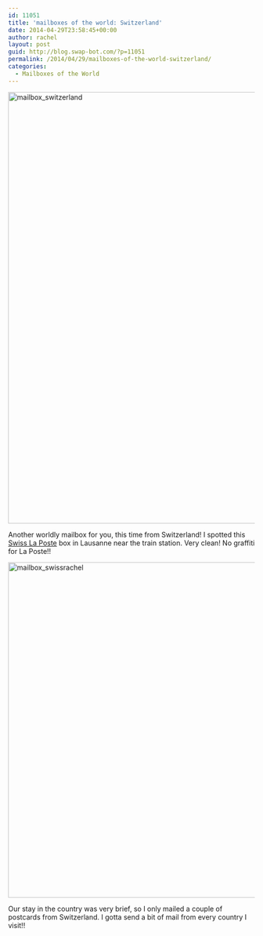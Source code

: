 ```yaml
---
id: 11051
title: 'mailboxes of the world: Switzerland'
date: 2014-04-29T23:58:45+00:00
author: rachel
layout: post
guid: http://blog.swap-bot.com/?p=11051
permalink: /2014/04/29/mailboxes-of-the-world-switzerland/
categories:
  - Mailboxes of the World
---
```

[<img src="http://blog.swap-bot.com/wp-content/uploads/2014/04/mailbox_switzerland.jpg" alt="mailbox_switzerland" width="600" height="880" class="alignnone size-full wp-image-11053" />](http://blog.swap-bot.com/wp-content/uploads/2014/04/mailbox_switzerland.jpg)

Another worldly mailbox for you, this time from Switzerland! I spotted this [Swiss La Poste](https://www.poste.ch/) box in Lausanne near the train station. Very clean! No graffiti for La Poste!! 

[<img src="http://blog.swap-bot.com/wp-content/uploads/2014/04/mailbox_swissrachel.jpg" alt="mailbox_swissrachel" width="600" height="684" class="alignnone size-full wp-image-11052" />](http://blog.swap-bot.com/wp-content/uploads/2014/04/mailbox_swissrachel.jpg)

Our stay in the country was very brief, so I only mailed a couple of postcards from Switzerland. I gotta send a bit of mail from every country I visit!!